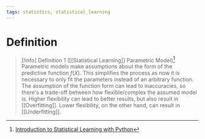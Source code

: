 ```yaml
---
tags: statistics, statistical_learning
---
```


# Definition

> [!info] Definition 1 ([[Statistical Learning]] Parametric Model)[^1]
> Parametric models make assumptions about the form of the predictive function $f(X)$. This simplifies the process as now it is necessary to only fit the parameters instead of an arbitrary function.
> The assumption of the function form can lead to inaccuracies, so there's a trade-off between how flexible/complex the assumed model is. Higher flexibility can lead to better results, but also result in [[Overfitting]]. Lower flexibility, on the other hand, can result in [[Underfitting]].

[^1]: [Introduction to Statistical Learning with Python](zotero://open-pdf/library/items/9JTAJ2JI?page=31)